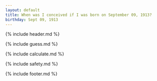 ```yaml
---
layout: default
title: When was I conceived if I was born on September 09, 1913?
birthday: Sept 09, 1913
---
```


{% include header.md %}

{% include guess.md %}

{% include calculate.md %}

{% include safety.md %}

{% include footer.md %}



